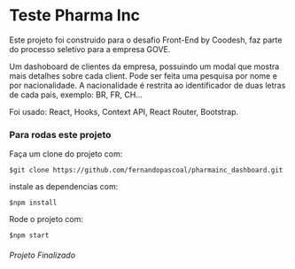# Teste Pharma Inc #

Este projeto foi construido para o desafio Front-End by Coodesh, faz parte do processo seletivo para a empresa GOVE.

Um dashoboard de clientes da empresa, possuindo um modal que mostra mais detalhes sobre cada client.
Pode ser feita uma pesquisa por nome e por nacionalidade.
A nacionalidade é restrita ao identificador de duas letras de cada pais, exemplo: BR, FR, CH...

Foi usado: React, Hooks, Context API, React Router, Bootstrap.

### Para rodas este projeto ###

Faça um clone do projeto com:

`$git clone https://github.com/fernandopascoal/pharmainc_dashboard.git`

instale as dependencias com:

`$npm install`

Rode o projeto com:

`$npm start`


###### Projeto Finalizado ######